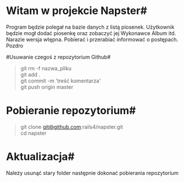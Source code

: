 # Witam w projekcie Napster#

Program będzie polegał na bazie danych z listą piosenek. 
Użytkownik będzie mogł dodać piosenkę oraz zobaczyć jej Wykonawce Album itd.
Narazie wersja wtępna.
Pobierać i przerabiać informować o postępach.
Pozdro

#Usuwanie czegoś z repozytorium Github#
> git rm -f nazwa_pliku<br />
> git add . <br >
> git commit -m 'treść komentarza'<br />
> git push origin master

# Pobieranie repozytorium#
> git clone git@github.com:rails4/napster.git<br>
> cd napster

# Aktualizacja#
Należy usunąć stary folder następnie dokonać pobierania repozytorium

